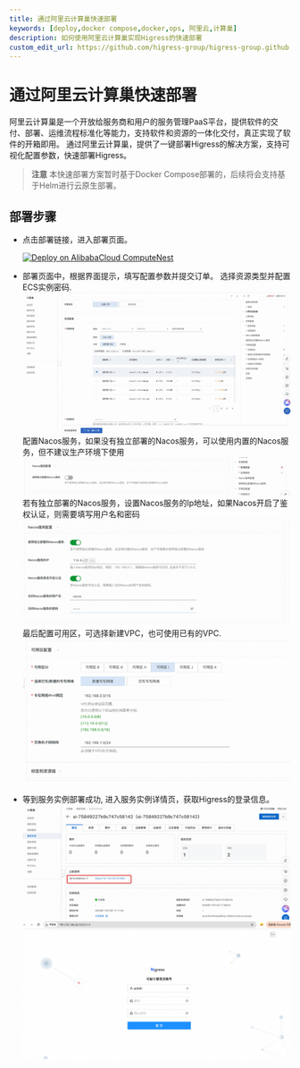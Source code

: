 ```yaml
---
title: 通过阿里云计算巢快速部署
keywords: [deploy,docker compose,docker,ops, 阿里云,计算巢]
description: 如何使用阿里云计算巢实现Higress的快速部署
custom_edit_url: https://github.com/higress-group/higress-group.github.io/blob/main/i18n/zh-cn/docusaurus-plugin-content-docs/current/ops/deploy-by-aliyun-computenest.md
---
```


# 通过阿里云计算巢快速部署

阿里云计算巢是一个开放给服务商和用户的服务管理PaaS平台，提供软件的交付、部署、运维流程标准化等能力，支持软件和资源的一体化交付，真正实现了软件的开箱即用。
通过阿里云计算巢，提供了一键部署Higress的解决方案，支持可视化配置参数，快速部署Higress。

> **注意**
> 本快速部署方案暂时基于Docker Compose部署的，后续将会支持基于Helm进行云原生部署。

## 部署步骤
- 点击部署链接，进入部署页面。

  [![Deploy on AlibabaCloud ComputeNest](https://service-info-public.oss-cn-hangzhou.aliyuncs.com/computenest.svg)](https://computenest.console.aliyun.com/service/instance/create/default?type=user&ServiceName=Higress社区版)

- 部署页面中，根据界面提示，填写配置参数并提交订单。
  选择资源类型并配置ECS实例密码.
  ![image](https://raw.githubusercontent.com/aliyun-computenest/quickstart-higress/main/docs/img1.jpg)
  配置Nacos服务，如果没有独立部署的Nacos服务，可以使用内置的Nacos服务，但不建议生产环境下使用
  ![image](https://raw.githubusercontent.com/aliyun-computenest/quickstart-higress/main/docs/img2.jpg)
  若有独立部署的Nacos服务，设置Nacos服务的Ip地址，如果Nacos开启了鉴权认证，则需要填写用户名和密码
  ![image](https://raw.githubusercontent.com/aliyun-computenest/quickstart-higress/main/docs/img3.png)
  最后配置可用区，可选择新建VPC，也可使用已有的VPC.
  ![image](https://raw.githubusercontent.com/aliyun-computenest/quickstart-higress/main/docs/img4.png)
- 等到服务实例部署成功, 进入服务实例详情页，获取Higress的登录信息。
  ![image](https://raw.githubusercontent.com/aliyun-computenest/quickstart-higress/main/docs/img5.png)
  ![image](https://raw.githubusercontent.com/aliyun-computenest/quickstart-higress/main/docs/img6.png)



